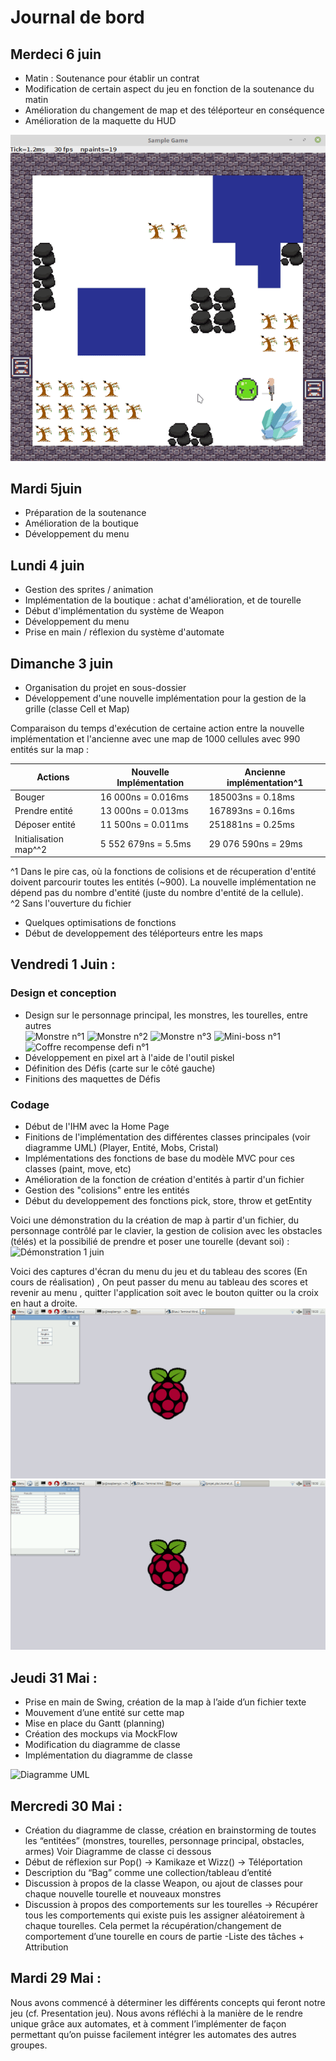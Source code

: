# Journal de bord

## Merdeci 6 juin
- Matin : Soutenance pour établir un contrat
- Modification de certain aspect du jeu en fonction de la soutenance du matin
- Amélioration du changement de map et des téléporteur en conséquence
- Amélioration de la maquette du HUD 

![](./Image/gif_6juin.gif)

## Mardi 5juin
- Préparation de la soutenance
- Amélioration de la boutique
- Développement du menu

## Lundi 4 juin
- Gestion des sprites / animation
- Implémentation de la boutique : achat d'amélioration, et de tourelle
- Début d'implémentation du système de Weapon
- Développement du menu
- Prise en main / réflexion du système d'automate

## Dimanche 3 juin
- Organisation du projet en sous-dossier
- Développement d'une nouvelle implémentation pour la gestion de la grille (classe Cell et Map)  

Comparaison du temps d'exécution de certaine action entre la nouvelle implémentation et l'ancienne avec une map de 1000 cellules avec 990 entités sur la map :

Actions | Nouvelle Implémentation| Ancienne implémentation^1
---|---|---
Bouger  | 16 000ns = 0.016ms  |  185003ns = 0.18ms
Prendre entité  | 13 000ns = 0.013ms  |  167893ns = 0.16ms
Déposer entité  | 11 500ns = 0.011ms |  251881ns = 0.25ms
Initialisation map^^2  | 5 552 679ns = 5.5ms |  29 076 590ns = 29ms

^1 Dans le pire cas, où la fonctions de colisions et de récuperation d'entité doivent parcourir toutes les entités (~900). La nouvelle implémentation ne dépend pas du nombre d'entité (juste du nombre d'entité de la cellule).  
^2 Sans l'ouverture du fichier  
- Quelques optimisations de fonctions
- Début de developpement des téléporteurs entre les maps

## Vendredi 1 Juin :

### Design et conception
- Design sur le personnage principal, les monstres, les tourelles, entre autres  
![Monstre n°1](https://piskel-imgstore-b.appspot.com/img/612a3ce3-65a4-11e8-b96a-f7f0e10bc042.gif)
![Monstre n°2](https://piskel-imgstore-b.appspot.com/img/b46e6b14-65a4-11e8-852c-f7f0e10bc042.gif)
![Monstre n°3](https://piskel-imgstore-b.appspot.com/img/f53313e8-65a4-11e8-b852-f7f0e10bc042.gif)
![Mini-boss n°1](https://piskel-imgstore-b.appspot.com/img/f1583880-65ad-11e8-a4d6-f7f0e10bc042.gif)
![Coffre recompense defi n°1](https://piskel-imgstore-b.appspot.com/img/10200245-65ad-11e8-b2f6-f7f0e10bc042.gif)
- Développement en pixel art à l'aide de l'outil piskel
- Définition des Défis (carte sur le côté gauche)
- Finitions des maquettes de Défis


### Codage
- Début de l'IHM avec la Home Page
- Finitions de l'implémentation des différentes classes principales (voir diagramme UML) (Player, Entité, Mobs, Cristal)
- Implémentations des fonctions de base du modèle MVC pour ces classes (paint, move, etc)
- Amélioration de la fonction de création d'entités à partir d'un fichier
- Gestion des "colisions" entre les entités
- Début du developpement des fonctions pick, store, throw et getEntity

Voici une démonstration  du la création de map à partir d'un fichier, du personnage contrôlé par le clavier, la gestion de colision avec les obstacles (télés) et la possibilié de prendre et poser une tourelle (devant soi) :  
![Démonstration 1 juin](https://media.giphy.com/media/1qdONHokwpG59VLy40/giphy.gif)

Voici des captures d'écran du menu du jeu et du tableau des scores (En cours de réalisation) , On peut passer du menu au tableau des scores et revenir au menu , quitter l'application soit avec le bouton quitter ou la croix en haut a droite.
![Menu](./Image/Menu.png)
![Score](./Image/Score.png)



## Jeudi 31 Mai :

- Prise en main de Swing, création de la map à l’aide d’un fichier texte
- Mouvement d’une entité sur cette map
- Mise en place du Gantt (planning)
- Création des mockups via MockFlow
- Modification du diagramme de classe
- Implémentation du diagramme de classe

![Diagramme UML](https://image.ibb.co/eFeXHd/PLA_UML.png)

## Mercredi 30 Mai :

- Création du diagramme de classe, création en brainstorming de toutes les  “entitées” (monstres, tourelles, personnage principal, obstacles,  armes) Voir Diagramme de classe ci dessous
- Début de réflexion sur Pop() -> Kamikaze et Wizz() -> Téléportation
- Description du “Bag” comme une collection/tableau d’entité
- Discussion à propos de la classe Weapon, ou ajout de classes pour chaque nouvelle tourelle et nouveaux monstres
- Discussion à propos des comportements sur les tourelles -> Récupérer tous les comportements qui existe puis les assigner aléatoirement à chaque tourelles. Cela permet la récupération/changement de comportement d’une tourelle en cours de partie
-Liste des tâches + Attribution

## Mardi 29 Mai :

Nous avons commencé à déterminer les différents concepts qui feront notre jeu (cf. Presentation jeu). Nous avons réfléchi à la manière de le rendre unique grâce aux automates, et à comment l’implémenter de façon permettant qu’on puisse facilement intégrer les automates des autres groupes.

